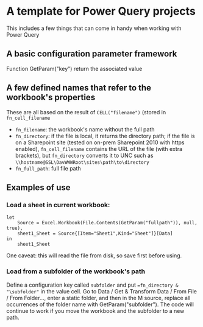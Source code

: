 # A template for Power Query projects

This includes a few things that can come in handy when working with Power Query

## A basic configuration parameter framework

Function GetParam("key") return the associated value

## A few defined names that refer to the workbook's properties

These are all based on the result of `CELL("filename")` (stored in `fn_cell_filename`

* `fn_filename`: the workbook's name without the full path
* `fn_directory`: if the file is local, it returns the directory path; if the file is on a Sharepoint site (tested on on-prem Sharepoint 2010 with https enabled), `fn_cell_filename` contains the URL of the file (with extra brackets), but `fn_directory` converts it to UNC such as `\\hostname@SSL\DavWWWRoot\sites\path\to\directory`
* `fn_full_path`: full file path

## Examples of use

### Load a sheet in current workbook:

    let
        Source = Excel.Workbook(File.Contents(GetParam("fullpath")), null, true),
        sheet1_Sheet = Source{[Item="Sheet1",Kind="Sheet"]}[Data]
    in
        sheet1_Sheet

One caveat: this will read the file from disk, so save first before using.

### Load from a subfolder of the workbook's path

Define a configuration key called `subfolder` and put `=fn_directory & "\subfolder"` in the value cell. Go to Data / Get & Transform Data / From File / From Folder..., enter a static folder, and then in the M source, replace all occurrences of the folder name with GetParam("subfolder"). The code will continue to work if you move the workbook and the subfolder to a new path.